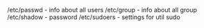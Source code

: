 /etc/passwd - info about all users
/etc/group - info about all group
/etc/shadow - password
/etc/sudoers - settings for util sudo
